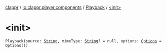 [clappr](../../index.md) / [io.clappr.player.components](../index.md) / [Playback](index.md) / [&lt;init&gt;](.)

# &lt;init&gt;

`Playback(source: `[`String`](https://kotlinlang.org/api/latest/jvm/stdlib/kotlin/-string/index.html)`, mimeType: `[`String`](https://kotlinlang.org/api/latest/jvm/stdlib/kotlin/-string/index.html)`? = null, options: `[`Options`](../../io.clappr.player.base/-options/index.md)` = Options())`